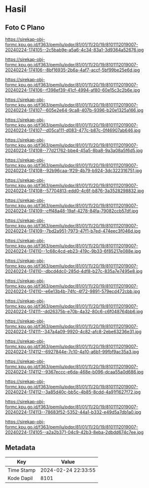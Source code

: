 # Hasil

## Foto C Plano

https://sirekap-obj-formc.kpu.go.id/f363/pemilu/pdpr/81/01/11/20/19/8101112019007-20240224-174105--2c5bab9e-a5a6-4c34-83a1-3d9364a52676.jpg

https://sirekap-obj-formc.kpu.go.id/f363/pemilu/pdpr/81/01/11/20/19/8101112019007-20240224-174106--8bf16935-2b6a-4af7-accf-5bf99be25e6d.jpg

https://sirekap-obj-formc.kpu.go.id/f363/pemilu/pdpr/81/01/11/20/19/8101112019007-20240224-174106--f398ef39-41cf-4994-af80-60e15c3c2b6e.jpg

https://sirekap-obj-formc.kpu.go.id/f363/pemilu/pdpr/81/01/11/20/19/8101112019007-20240224-174107--605e2e64-9ca8-407b-9396-b20e1325a166.jpg

https://sirekap-obj-formc.kpu.go.id/f363/pemilu/pdpr/81/01/11/20/19/8101112019007-20240224-174107--d05ca111-d083-477c-b87c-0f46907ab646.jpg

https://sirekap-obj-formc.kpu.go.id/f363/pemilu/pdpr/81/01/11/20/19/8101112019007-20240224-174108--77d21762-bbe4-45a5-8ba8-9a3a08a5f6d5.jpg

https://sirekap-obj-formc.kpu.go.id/f363/pemilu/pdpr/81/01/11/20/19/8101112019007-20240224-174108--92b96caa-1f29-4b79-b924-3dc322316751.jpg

https://sirekap-obj-formc.kpu.go.id/f363/pemilu/pdpr/81/01/11/20/19/8101112019007-20240224-174108--57704813-edd0-4c6f-b876-3a3528298832.jpg

https://sirekap-obj-formc.kpu.go.id/f363/pemilu/pdpr/81/01/11/20/19/8101112019007-20240224-174109--cff48a48-19af-4278-84fa-79082ccb57df.jpg

https://sirekap-obj-formc.kpu.go.id/f363/pemilu/pdpr/81/01/11/20/19/8101112019007-20240224-174109--7bd2a951-7973-47f1-b7ed-474eec3f046d.jpg

https://sirekap-obj-formc.kpu.go.id/f363/pemilu/pdpr/81/01/11/20/19/8101112019007-20240224-174110--1c68c4cd-eb23-419c-9b33-6f85217e088e.jpg

https://sirekap-obj-formc.kpu.go.id/f363/pemilu/pdpr/81/01/11/20/19/8101112019007-20240224-174110--dbcd4dc0-285d-4df8-b27c-835a7e7495e8.jpg

https://sirekap-obj-formc.kpu.go.id/f363/pemilu/pdpr/81/01/11/20/19/8101112019007-20240224-174110--e6e13b4b-74fc-4f72-9891-579ecd472cbb.jpg

https://sirekap-obj-formc.kpu.go.id/f363/pemilu/pdpr/81/01/11/20/19/8101112019007-20240224-174111--dd26375b-e70b-4a32-80c6-c6f048764bb6.jpg

https://sirekap-obj-formc.kpu.go.id/f363/pemilu/pdpr/81/01/11/20/19/8101112019007-20240224-174111--347a4a09-9920-4c82-afc8-2ebe63236e31.jpg

https://sirekap-obj-formc.kpu.go.id/f363/pemilu/pdpr/81/01/11/20/19/8101112019007-20240224-174112--6927844e-7c10-4a10-a6b1-99fbf9ac35a3.jpg

https://sirekap-obj-formc.kpu.go.id/f363/pemilu/pdpr/81/01/11/20/19/8101112019007-20240224-174112--9367eccc-e6da-468e-b096-dcaa55a0d686.jpg

https://sirekap-obj-formc.kpu.go.id/f363/pemilu/pdpr/81/01/11/20/19/8101112019007-20240224-174112--3a85d40c-bb5c-4b85-8cdd-4a91f1627f72.jpg

https://sirekap-obj-formc.kpu.go.id/f363/pemilu/pdpr/81/01/11/20/19/8101112019007-20240224-174113--78683f52-5352-44a1-b332-e49d5a7db1a0.jpg

https://sirekap-obj-formc.kpu.go.id/f363/pemilu/pdpr/81/01/11/20/19/8101112019007-20240224-174105--a2a2b371-04c9-42b3-8eba-2dbdd674c7ee.jpg


## Metadata

| Key        | Value               |
| ---------- | ------------------- |
| Time Stamp | 2024-02-24 22:33:55 |
| Kode Dapil | 8101                |



